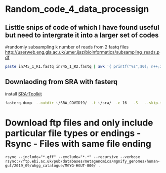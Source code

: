 # Random_code_4_data_processign
## Listtle snips of code of which I have found useful but need to intergrate it into a larger set of codes

#randomly subsampling k number of reads from 2 fastq files
http://userweb.eng.gla.ac.uk/umer.ijaz/bioinformatics/subsampling_reads.pdf
```bash
paste in745_1_R1.fastq in745_1_R2.fastq | awk '{ printf("%s",$0); n++;if(n%4==0) { printf("\n");} else { printf("\t");} }' | awk -v k=10000 'BEGIN{srand(systime() + PROCINFO["pid"]);}{s=x++<k?x-1:int(rand()*x);if(s<k)R[s]=$0}END{for(i in R)print R[i]}' |awk -F"\t" '{print $1"\n"$3"\n"$5"\n"$7 > "in745_100k_R1.fastq";print $2"\n"$4"\n"$6"\n"$8 > "in745_100k_R2.fastq"}'
```

## Downlaoding from SRA with fasterq

install [SRA-Toolkit](https://github.com/ncbi/sra-tools/wiki/02.-Installing-SRA-Toolkit)

```bash
fasterq-dump  --outdir ~/SRA_COVID19/  -t ~/sra/  -e 16   -S   --skip-technical SRR11140750
```

# Download ftp files and only include particular file types or endings - Rsync - Files with same file ending
`rsync --include="*.gff" --exclude="*.*" --recursive --verbose rsync://ftp.ebi.ac.uk/pub/databases/metagenomics/mgnify_genomes/human-gut/2019_09/uhgg_catalogue/MGYG-HGUT-000/ .`
